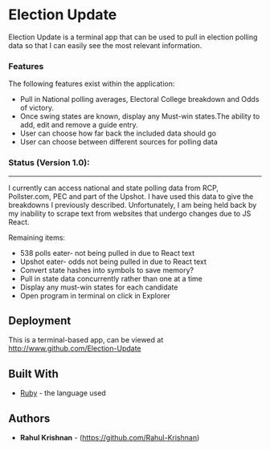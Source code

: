 # Election Update

Election Update is a terminal app that can be used to pull in election polling data so that I can easily see the most relevant information.

### Features

The following features exist within the application:

-  Pull in National polling averages, Electoral College breakdown and Odds of victory.
- Once swing states are known, display any Must-win states.The ability to add, edit and remove a guide entry.
- User can choose how far back the included data should go
- User can choose between different sources for polling data

### Status (Version 1.0):
-------------------------
I currently can access national and state polling data from RCP, Pollster.com,
PEC and part of the Upshot. I have used this data to give the breakdowns I
previously described. Unfortunately, I am being held back by my inability to
scrape text from websites that undergo changes due to JS React.

Remaining items:
-  538 polls eater- not being pulled in due to React text
-  Upshot eater- odds not being pulled in due to React text
-  Convert state hashes into symbols to save memory?
-  Pull in state data concurrently rather than one at a time
-  Display any must-win states for each candidate
-  Open program in terminal on click in Explorer

## Deployment

This is a terminal-based app, can be viewed at http://www.github.com/Election-Update

## Built With

* [Ruby](http://ruby-lang.org/) - the language used

## Authors

* **Rahul Krishnan** - (https://github.com/Rahul-Krishnan)

